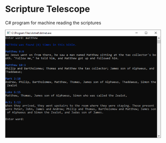 # Scripture Telescope
C# program for machine reading the scriptures

![Screenshot of program](/screenshot.png?raw=true "Screenshot of program")